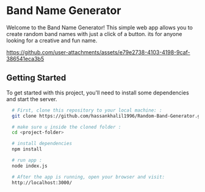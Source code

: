 # Band Name Generator
Welcome to the Band Name Generator! This simple web app allows you to create random band names with just a click of a button. its for anyone looking for a creative and fun name.

https://github.com/user-attachments/assets/e79e2738-4103-4198-9caf-386541eca3b5 





## Getting Started

To get started with this project, you'll need to install some dependencies and start the server.



```bash
  # First, clone this repository to your local machine: :
  git clone https://github.com/hassankhalil1996/Random-Band-Generator.git

  # make sure u inside the cloned folder :
  cd <project-folder>

  # install dependencies
  npm install

  # run app :
  node index.js 

  # After the app is running, open your browser and visit:
  http://localhost:3000/ 
    
  ```

